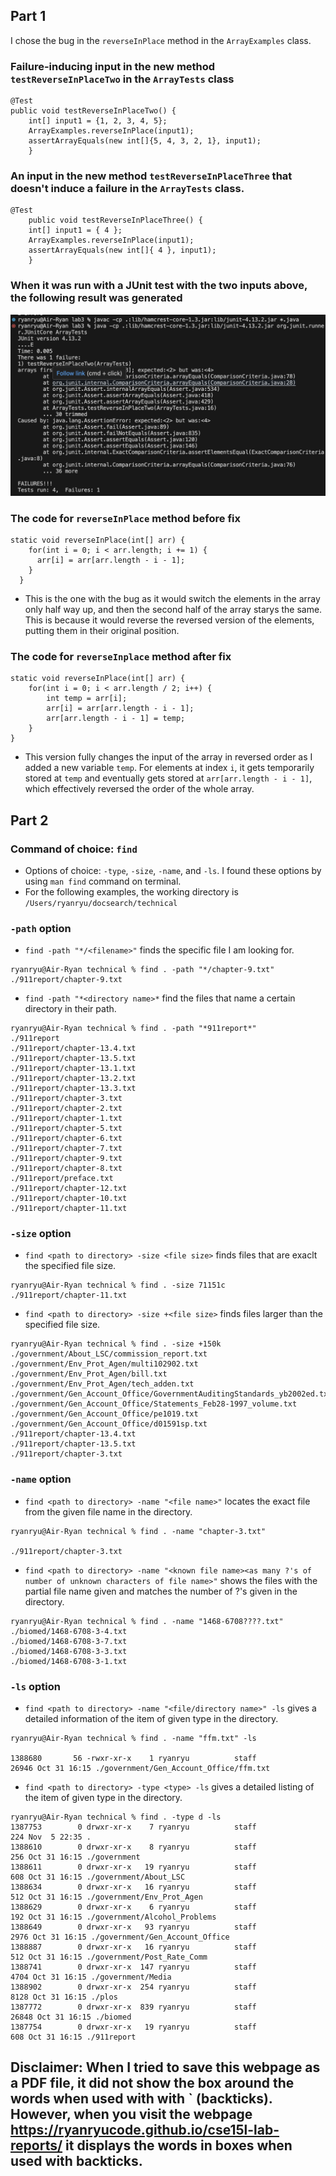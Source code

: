 ## Part 1
I chose the bug in the `reverseInPlace` method in the `ArrayExamples` class.
### Failure-inducing input in the new method `testReverseInPlaceTwo` in the `ArrayTests` class

```
@Test
public void testReverseInPlaceTwo() {
    int[] input1 = {1, 2, 3, 4, 5};
    ArrayExamples.reverseInPlace(input1);
    assertArrayEquals(new int[]{5, 4, 3, 2, 1}, input1);
	}
```

### An input in the new method `testReverseInPlaceThree` that doesn't induce a failure in the `ArrayTests` class.

```
@Test 
	public void testReverseInPlaceThree() {
    int[] input1 = { 4 };
    ArrayExamples.reverseInPlace(input1);
    assertArrayEquals(new int[]{ 4 }, input1);
	}
```
### When it was run with a JUnit test with the two inputs above, the following result was generated
![image](JUnitFail.png)

### The code for `reverseInPlace` method before fix
```
static void reverseInPlace(int[] arr) {
    for(int i = 0; i < arr.length; i += 1) {
      arr[i] = arr[arr.length - i - 1];
    }
  }
```
- This is the one with the bug as it would switch the elements in the array only half way up, and then the second half of the array starys the same. This is because it would reverse the reversed version of the elements, putting them in their original position. 

### The code for `reverseInplace` method after fix	
```
static void reverseInPlace(int[] arr) {
    for(int i = 0; i < arr.length / 2; i++) {
        int temp = arr[i];
        arr[i] = arr[arr.length - i - 1];
        arr[arr.length - i - 1] = temp;
    }
}
```
- This version fully changes the input of the array in reversed order as I added a new variable `temp`. For elements at index `i`, it gets temporarily stored at `temp` and eventually gets stored at `arr[arr.length - i - 1]`, which effectively reversed the order of the whole array.

## Part 2 
### Command of choice: `find`
- Options of choice: `-type`, `-size`, `-name`, and `-ls`. I found these options by using `man find` command on terminal.
- For the following examples, the working directory is `/Users/ryanryu/docsearch/technical`
  
### `-path` option
- `find -path "*/<filename>"` finds the specific file I am looking for.
```
ryanryu@Air-Ryan technical % find . -path "*/chapter-9.txt"
./911report/chapter-9.txt
```

- `find -path "*<directory name>*` find the files that name a certain directory in their path.
```
ryanryu@Air-Ryan technical % find . -path "*911report*"
./911report
./911report/chapter-13.4.txt
./911report/chapter-13.5.txt
./911report/chapter-13.1.txt
./911report/chapter-13.2.txt
./911report/chapter-13.3.txt
./911report/chapter-3.txt
./911report/chapter-2.txt
./911report/chapter-1.txt
./911report/chapter-5.txt
./911report/chapter-6.txt
./911report/chapter-7.txt
./911report/chapter-9.txt
./911report/chapter-8.txt
./911report/preface.txt
./911report/chapter-12.txt
./911report/chapter-10.txt
./911report/chapter-11.txt
```

### `-size` option
- `find <path to directory> -size <file size>` finds files that are exaclt the specified file size.
```
ryanryu@Air-Ryan technical % find . -size 71151c
./911report/chapter-11.txt
```

- `find <path to directory> -size +<file size>` finds files larger than the specified file size.
```
ryanryu@Air-Ryan technical % find . -size +150k
./government/About_LSC/commission_report.txt
./government/Env_Prot_Agen/multi102902.txt
./government/Env_Prot_Agen/bill.txt
./government/Env_Prot_Agen/tech_adden.txt
./government/Gen_Account_Office/GovernmentAuditingStandards_yb2002ed.txt
./government/Gen_Account_Office/Statements_Feb28-1997_volume.txt
./government/Gen_Account_Office/pe1019.txt
./government/Gen_Account_Office/d01591sp.txt
./911report/chapter-13.4.txt
./911report/chapter-13.5.txt
./911report/chapter-3.txt
```

### `-name` option
- `find <path to directory> -name "<file name>"` locates the exact file from the given file name in the directory.

```
ryanryu@Air-Ryan technical % find . -name "chapter-3.txt"

./911report/chapter-3.txt
```

- `find <path to directory> -name "<known file name><as many ?'s of number of unknown characters of file name>"` shows the files with the partial file name given and matches the number of ?'s given in the directory.
```
ryanryu@Air-Ryan technical % find . -name "1468-6708????.txt"
./biomed/1468-6708-3-4.txt
./biomed/1468-6708-3-7.txt
./biomed/1468-6708-3-3.txt
./biomed/1468-6708-3-1.txt
```

### `-ls` option
- `find <path to directory> -name "<file/directory name>" -ls` gives a detailed information of the item of given type in the directory.
```
ryanryu@Air-Ryan technical % find . -name "ffm.txt" -ls 

1388680       56 -rwxr-xr-x    1 ryanryu          staff               26946 Oct 31 16:15 ./government/Gen_Account_Office/ffm.txt

```

- `find <path to directory> -type <type> -ls` gives a detailed listing of the item of given type in the directory.
```
ryanryu@Air-Ryan technical % find . -type d -ls
1387753        0 drwxr-xr-x    7 ryanryu          staff                 224 Nov  5 22:35 .
1388610        0 drwxr-xr-x    8 ryanryu          staff                 256 Oct 31 16:15 ./government
1388611        0 drwxr-xr-x   19 ryanryu          staff                 608 Oct 31 16:15 ./government/About_LSC
1388634        0 drwxr-xr-x   16 ryanryu          staff                 512 Oct 31 16:15 ./government/Env_Prot_Agen
1388629        0 drwxr-xr-x    6 ryanryu          staff                 192 Oct 31 16:15 ./government/Alcohol_Problems
1388649        0 drwxr-xr-x   93 ryanryu          staff                2976 Oct 31 16:15 ./government/Gen_Account_Office
1388887        0 drwxr-xr-x   16 ryanryu          staff                 512 Oct 31 16:15 ./government/Post_Rate_Comm
1388741        0 drwxr-xr-x  147 ryanryu          staff                4704 Oct 31 16:15 ./government/Media
1388902        0 drwxr-xr-x  254 ryanryu          staff                8128 Oct 31 16:15 ./plos
1387772        0 drwxr-xr-x  839 ryanryu          staff               26848 Oct 31 16:15 ./biomed
1387754        0 drwxr-xr-x   19 ryanryu          staff                 608 Oct 31 16:15 ./911report
```

## Disclaimer: When I tried to save this webpage as a PDF file, it did not show the box around the words when used with with ` (backticks). However, when you visit the webpage https://ryanryucode.github.io/cse15l-lab-reports/ it displays the words in boxes when used with backticks.

